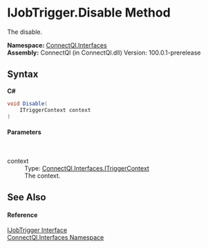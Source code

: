# IJobTrigger.Disable Method 
 

The disable.

**Namespace:**&nbsp;<a href="N_ConnectQl_Interfaces">ConnectQl.Interfaces</a><br />**Assembly:**&nbsp;ConnectQl (in ConnectQl.dll) Version: 100.0.1-prerelease

## Syntax

**C#**<br />
``` C#
void Disable(
	ITriggerContext context
)
```


#### Parameters
&nbsp;<dl><dt>context</dt><dd>Type: <a href="T_ConnectQl_Interfaces_ITriggerContext">ConnectQl.Interfaces.ITriggerContext</a><br />The context.</dd></dl>

## See Also


#### Reference
<a href="T_ConnectQl_Interfaces_IJobTrigger">IJobTrigger Interface</a><br /><a href="N_ConnectQl_Interfaces">ConnectQl.Interfaces Namespace</a><br />